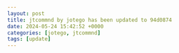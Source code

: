 ```yaml
---
layout: post
title: jtcommnd by jotego has been updated to 94d0874
date: 2024-05-24 15:42:52 +0000
categories: [jotego, jtcommnd]
tags: [update]
---
```


